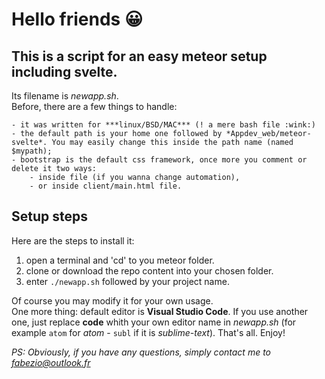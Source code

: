# Hello friends :grinning:
## This is a script for an easy meteor setup including svelte.

Its filename is *newapp.sh*.  
Before, there are a few things to handle:

    - it was written for ***linux/BSD/MAC*** (! a mere bash file :wink:)
    - the default path is your home one followed by *Appdev_web/meteor-svelte*. You may easily change this inside the path name (named $mypath);
    - bootstrap is the default css framework, once more you comment or delete it two ways:
        - inside file (if you wanna change automation),
        - or inside client/main.html file.

## Setup steps

Here are the steps to install it:

  1. open a terminal and 'cd' to you meteor folder.
  2. clone or download the repo content into your chosen folder.
  3. enter ```./newapp.sh``` followed by your project name.  


Of course you may modify it for your own usage.  
One more thing: default editor is **Visual Studio Code**. If you use another one, just replace **code** whith your own editor name in *newapp.sh* (for example ```atom``` for *atom* - ```subl``` if it is *sublime-text*).
That's all. Enjoy!

*PS: Obviously, if you have any questions, simply contact me to <fabezio@outlook.fr>*
